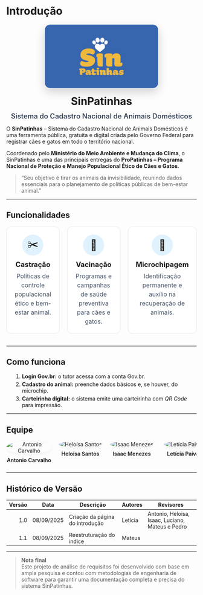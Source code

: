 # Introdução

<div class="intro-hero">
  <img src="assets/images/sinpatinhas_logo.png" alt="Logo SinPatinhas" class="intro-logo" />
  <h1>SinPatinhas</h1>
  <p class="intro-subtitle">Sistema do Cadastro Nacional de Animais Domésticos</p>
</div>

O **SinPatinhas** – Sistema do Cadastro Nacional de Animais Domésticos é uma ferramenta pública, gratuita e digital criada pelo Governo Federal para registrar cães e gatos em todo o território nacional.

Coordenado pelo **Ministério do Meio Ambiente e Mudança do Clima**, o SinPatinhas é uma das principais entregas do **ProPatinhas – Programa Nacional de Proteção e Manejo Populacional Ético de Cães e Gatos**.

> “Seu objetivo é tirar os animais da invisibilidade, reunindo dados essenciais para o planejamento de políticas públicas de bem-estar animal.”

---

## Funcionalidades

<div class="feat-grid">

  <div class="feat-card">
    <div class="feat-icon">✂️</div>
    <h3>Castração</h3>
    <p>Políticas de controle populacional ético e bem-estar animal.</p>
  </div>

  <div class="feat-card">
    <div class="feat-icon">💉</div>
    <h3>Vacinação</h3>
    <p>Programas e campanhas de saúde preventiva para cães e gatos.</p>
  </div>

  <div class="feat-card">
    <div class="feat-icon">🧩</div>
    <h3>Microchipagem</h3>
    <p>Identificação permanente e auxílio na recuperação de animais.</p>
  </div>

</div>

---

## Como funciona

<ol class="howto">
  <li><strong>Login Gov.br:</strong> o tutor acessa com a conta Gov.br.</li>
  <li><strong>Cadastro do animal:</strong> preenche dados básicos e, se houver, do microchip.</li>
  <li><strong>Carteirinha digital:</strong> o sistema emite uma carteirinha com <em>QR Code</em> para impressão.</li>
</ol>

---

## Equipe

<div class="team-grid">

  <div class="team-card">
    <img src="https://github.com/antonioscarvalho.png?size=200" alt="Antonio Carvalho">
    <p>Antonio Carvalho</p>
  </div>

  <div class="team-card">
    <img src="https://github.com/Heloisa-Santos.png?size=200" alt="Heloísa Santos">
    <p>Heloísa Santos</p>
  </div>

  <div class="team-card">
    <img src="https://github.com/ispratamena250.png?size=200" alt="Isaac Menezes">
    <p>Isaac Menezes</p>
  </div>

  <div class="team-card">
    <img src="https://github.com/leticiakrpaiva.png?size=200" alt="Letícia Paiva">
    <p>Letícia Paiva</p>
  </div>

  <div class="team-card">
    <img src="https://github.com/LuGit00.png?size=200" alt="Luciano Machado">
    <p>Luciano Machado</p>
  </div>

  <div class="team-card">
    <img src="https://github.com/14luke08.png?size=200" alt="Mateus Negrini">
    <p>Mateus Negrini</p>
  </div>

  <div class="team-card">
    <img src="https://github.com/pedrog0.png?size=200" alt="Pedro Gomes">
    <p>Pedro Gomes</p>
  </div>

</div>

---

## Histórico de Versão

| Versão | Data        | Descrição                         | Autores  | Revisores                                            |
|-------:|-------------|-----------------------------------|----------|------------------------------------------------------|
| 1.0    | 08/09/2025  | Criação da página do introdução   | Letícia  | Antonio, Heloisa, Isaac, Luciano, Mateus e Pedro     |
| 1.1    | 08/09/2025  | Reestruturação do indice          | Mateus   |                                                      |


---

> **Nota final**  
> Este projeto de análise de requisitos foi desenvolvido com base em ampla pesquisa e contou com metodologias de engenharia de software para garantir uma documentação completa e precisa do sistema SinPatinhas.

<!-- ===== CSS embutido ===== -->
<style>
  /* ---------- Tipografia geral mais encorpada ---------- */
  .markdown-section h1 { font-size: 2.4rem; font-weight: 800; letter-spacing: -0.02em; }
  .markdown-section h2 { font-size: 2rem;  font-weight: 700; margin-top: 2rem; }
  .markdown-section p, .markdown-section li { font-size: 1.05rem; line-height: 1.7; }

  /* ---------- Hero da introdução ---------- */
  .intro-hero{
    display:flex; flex-direction:column; align-items:center; text-align:center;
    gap: 8px; margin: 0 0 12px;
  }
  .intro-logo{
    width: 300px; height: auto; border-radius: 14px;
    box-shadow: 0 10px 26px rgba(0,0,0,.18);
  }
  .intro-hero h1{ margin:.6rem 0 .2rem; }
  .intro-subtitle{ margin:0; color:#334155; font-weight:600; font-size:1.15rem; }

  /* ---------- Grid de funcionalidades ---------- */
  .feat-grid{
    display:grid;
    grid-template-columns: repeat(3, 1fr);
    gap:20px; margin:1rem 0 2rem;
  }
  .feat-card{
    border:1px solid #e5e7eb; border-radius:12px; padding:20px; background:#fff;
    text-align:center; transition:transform .2s ease, box-shadow .2s ease;
  }
  .feat-card:hover{ transform:translateY(-6px); box-shadow:0 10px 20px rgba(0,0,0,.1); }
  .feat-icon{
    width:56px;height:56px;border-radius:50%; display:grid; place-items:center;
    background:#e0f2fe; font-size:28px; margin:0 auto 12px;
  }
  .feat-card h3{ margin:.25rem 0 .5rem; font-size:1.15rem; }
  .feat-card p{ margin:0; color:#475569; font-size:1rem; line-height:1.5; }

  /* ---------- Como funciona ---------- */
  .howto{ margin-left: 1.1rem; }
  .howto li{ margin:.25rem 0; }

  /* ---------- Equipe ---------- */
  .team-grid{
    display:flex; flex-wrap:nowrap; justify-content:space-between;
    gap:16px; overflow-x:auto; padding-bottom:10px;
  }
  .team-card{ text-align:center; min-width:120px; }
  .team-card img{
    width:100px;height:100px; border-radius:50%; object-fit:cover; margin-bottom:.5rem;
    box-shadow:0 2px 8px rgba(0,0,0,.06);
  }
  .team-card p{ margin:0; font-weight:600; }
  
  /* ---------- Responsivo ---------- */
  @media (max-width: 900px){
    .feat-grid{ grid-template-columns: 1fr; }
    .intro-logo{ width: 240px; }
  }
</style>
